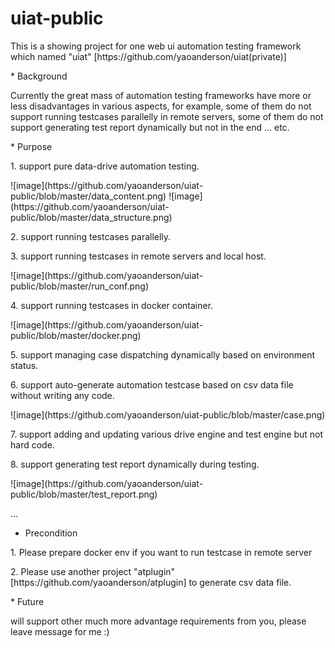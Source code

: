 # uiat-public
<p>
This is a showing project for one web ui automation testing framework which named "uiat" [https://github.com/yaoanderson/uiat(private)]
</p>
* Background
<p>Currently the great mass of automation testing frameworks have more or less disadvantages in various aspects, for example, 
some of them do not support running testcases parallelly in remote servers, some of them do not support generating test report dynamically but not in the end ... etc.
</p>
* Purpose
<p>
1. support pure data-drive automation testing.
</p>
![image](https://github.com/yaoanderson/uiat-public/blob/master/data_content.png)
![image](https://github.com/yaoanderson/uiat-public/blob/master/data_structure.png)

<p>
2. support running testcases parallelly.
</p>
<p>
3. support running testcases in remote servers and local host.
</p>
![image](https://github.com/yaoanderson/uiat-public/blob/master/run_conf.png)

<p>
4. support running testcases in docker container.
</p>
![image](https://github.com/yaoanderson/uiat-public/blob/master/docker.png)

<p>
5. support managing case dispatching dynamically based on environment status.
</p>
<p>
6. support auto-generate automation testcase based on csv data file without writing any code.
</p>
![image](https://github.com/yaoanderson/uiat-public/blob/master/case.png)

<p>
7. support adding and updating various drive engine and test engine but not hard code.
</p>
<p>
8. support generating test report dynamically during testing.
</p>
![image](https://github.com/yaoanderson/uiat-public/blob/master/test_report.png)

...
* Precondition
<p>
<p>
1. Please prepare docker env if you want to run testcase in remote server
</p>
<p>
2. Please use another project "atplugin" [https://github.com/yaoanderson/atplugin] to generate csv data file.
</p>
</p>
* Future
<p>
will support other much more advantage requirements from you, please leave message for me :) 
</p>